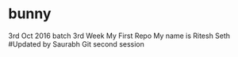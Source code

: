 # bunny
3rd Oct 2016 batch
3rd Week
My First Repo
My name is Ritesh Seth
#Updated by Saurabh
Git second session
